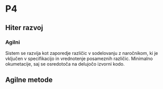 # P4

## Hiter razvoj

### Agilni
Sistem se razvija kot zaporedje različic v sodelovanju z naročnikom, ki je vključen v specifikacijo in vrednotenje posameznih  različic. Minimalno okumetacije, saj se osredotoča na delujočo izvorni kodo.

## Agilne metode